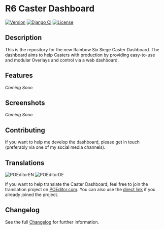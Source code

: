 # R6 Caster Dashboard

[![Version](https://img.shields.io/badge/version-2.0.0--alpha1-orange)](https://github.com/sthorsten/CasterDashboard2/releases)
[![Django CI](https://github.com/sthorsten/CasterDashboard2/workflows/Django%20CI/badge.svg)](https://github.com/sthorsten/CasterDashboard2/actions)
[![License](https://img.shields.io/badge/license-GNU_AGPLv3-blue)](LICENSE.md)

## Description

This is the repository for the new Rainbow Six Siege Caster Dashboard.
The dashboard aims to help Casters with production by providing easy-to-use and modular Overlays and control via a web dashboard.

## Features
*Coming Soon*

## Screenshots
*Coming Soon*

## Contributing

If you want to help me develop the dashboard, please get in touch (preferably via one of my social media channels).

## Translations

![POEditorEN](https://img.shields.io/poeditor/progress/366547/en?token=3ccd865457316dfc812702f32c533003)
![POEditorDE](https://img.shields.io/poeditor/progress/366547/de?token=3ccd865457316dfc812702f32c533003)

If you want to help translate the Caster Dashboard, feel free to join the translation project on [POEditor.com](https://poeditor.com/join/project/eticzeSXau).
You can also use the [direct link](https://poeditor.com/projects/view?id=366547) if you already joined the project.


## Changelog

See the full [Changelog](CHANGELOG.md) for further information.